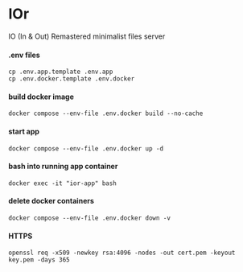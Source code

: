 # IOr
IO (In &amp; Out) Remastered minimalist files server

#### .env files

```
cp .env.app.template .env.app
cp .env.docker.template .env.docker
```

#### build docker image

```
docker compose --env-file .env.docker build --no-cache
```

#### start app

```
docker compose --env-file .env.docker up -d
```

#### bash into running app container

```
docker exec -it "ior-app" bash
```

#### delete docker containers

```
docker compose --env-file .env.docker down -v
```

#### HTTPS

```
openssl req -x509 -newkey rsa:4096 -nodes -out cert.pem -keyout key.pem -days 365
```